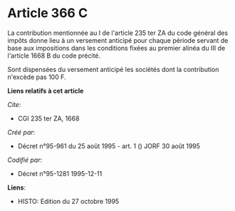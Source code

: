 # Article 366 C

La contribution mentionnée au I de l'article 235 ter ZA du code général des impôts donne lieu à un versement anticipé pour
chaque période servant de base aux impositions dans les conditions fixées au premier alinéa du III de l'article 1668 B du
code précité.

Sont dispensées du versement anticipé les sociétés dont la contribution n'excède pas 100 F.

**Liens relatifs à cet article**

_Cite_:

  - CGI 235 ter ZA, 1668

_Créé par_:

  - Décret n°95-961 du 25 août 1995 - art. 1 () JORF 30 août 1995

_Codifié par_:

  - Décret n°95-1281 1995-12-11

**Liens**:

  - HISTO: Edition du 27 octobre 1995
